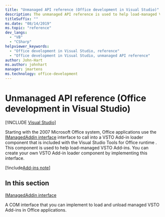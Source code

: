 ```yaml
---
title: "Unmanaged API reference (Office development in Visual Studio)"
description: The unmanaged API reference is used to help load-managed VSTO Add-ins. You can also create your own VSTO Add-in loader component by implementing this interface.
titleSuffix: ""
ms.date: "08/14/2019"
ms.topic: "reference"
dev_langs:
  - "VB"
  - "CSharp"
helpviewer_keywords:
  - "Office development in Visual Studio, reference"
  - "Office development in Visual Studio, unmanaged API reference"
author: John-Hart
ms.author: johnhart
manager: jmartens
ms.technology: office-development
---
```

# Unmanaged API reference (Office development in Visual Studio)

 [!INCLUDE [Visual Studio](~/includes/applies-to-version/vs-windows-only.md)]

Starting with the 2007 Microsoft Office system, Office applications use the [IManagedAddin interface](../vsto/imanagedaddin-interface.md) interface to call into a VSTO Add-in loader component that is included with the  Visual Studio Tools for Office runtime . This component is used to help load-managed VSTO Add-ins. You can create your own VSTO Add-in loader component by implementing this interface.

[!include[Add-ins note](includes/addinsnote.md)]

## In this section

[IManagedAddin interface](../vsto/imanagedaddin-interface.md)

A COM interface that you can implement to load and unload managed VSTO Add-ins in Office applications.
